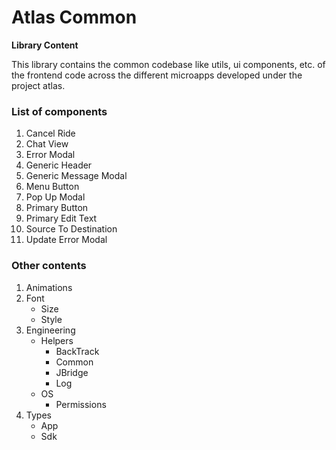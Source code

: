 # Atlas Common

**Library Content**

This library contains the common codebase like utils, ui components, etc. of the frontend code across the different microapps developed under the project atlas.

### List of components

1.  Cancel Ride 
2.  Chat View
3.  Error Modal
4.  Generic  Header
5.  Generic Message Modal
6.  Menu Button
7.  Pop Up Modal
8.  Primary Button
9.  Primary Edit Text
10.  Source To Destination
11. Update Error Modal

### Other contents
1.  Animations
2.  Font 
    - Size
    - Style
3.  Engineering
    -   Helpers
        -   BackTrack
        -   Common 
        -   JBridge
        -   Log
    -   OS
        -   Permissions
4.  Types
    -   App 
    -   Sdk


